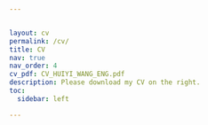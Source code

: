 ```yaml
---


layout: cv
permalink: /cv/
title: CV
nav: true
nav_order: 4
cv_pdf: CV_HUIYI_WANG_ENG.pdf
description: Please download my CV on the right.
toc:
  sidebar: left

---
```

